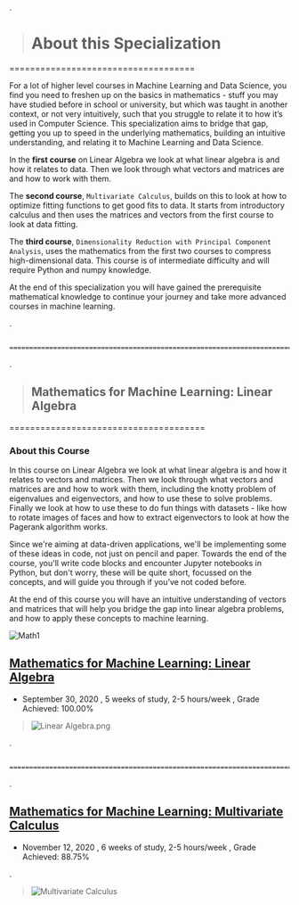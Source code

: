 

.

> # About this Specialization


====================================

For a lot of higher level courses in Machine Learning and Data Science, you find you need to freshen up on the basics in mathematics - stuff you may have studied before in school or university, but which was taught in another context, or not very intuitively, such that you struggle to relate it to how it’s used in Computer Science. This specialization aims to bridge that gap, getting you up to speed in the underlying mathematics, building an intuitive understanding, and relating it to Machine Learning and Data Science.





In the **first course** on Linear Algebra we look at what linear algebra is and how it relates to data. Then we look through what vectors and matrices are and how to work with them.




The **second course**, `Multivariate Calculus`, builds on this to look at how to optimize fitting functions to get good fits to data. It starts from introductory calculus and then uses the matrices and vectors from the first course to look at data fitting.




The **third course**, `Dimensionality Reduction with Principal Component Analysis`, uses the mathematics from the first two courses to compress high-dimensional data. This course is of intermediate difficulty and will require Python and numpy knowledge.





At the end of this specialization you will have gained the prerequisite mathematical knowledge to continue your journey and take more advanced courses in machine learning.



.



                   =================================================================================
            
            



.



>  ## Mathematics for Machine Learning: Linear Algebra


======================================


### About this Course




In this course on Linear Algebra we look at what linear algebra is and how it relates to vectors and matrices. Then we look through what vectors and matrices are and how to work with them, including the knotty problem of eigenvalues and eigenvectors, and how to use these to solve problems. Finally  we look at how to use these to do fun things with datasets - like how to rotate images of faces and how to extract eigenvectors to look at how the Pagerank algorithm works.

Since we're aiming at data-driven applications, we'll be implementing some of these ideas in code, not just on pencil and paper. Towards the end of the course, you'll write code blocks and encounter Jupyter notebooks in Python, but don't worry, these will be quite short, focussed on the concepts, and will guide you through if you’ve not coded before.

At the end of this course you will have an intuitive understanding of vectors and matrices that will help you bridge the gap into linear algebra problems, and how to apply these concepts to machine learning.



![Math1](https://coursera.org/share/da0bae5325ba4770e31f7ef4bbfccc5b)







## [Mathematics for Machine Learning: Linear Algebra](https://coursera.org/share/6fdc82b9a9df19742f14ca760f3cad3f)


- September 30, 2020 , 5 weeks of study, 2-5 hours/week  , Grade Achieved: 100.00%


> ![Linear Algebra.png](https://udacity-reviews-uploads.s3.us-west-2.amazonaws.com/_attachments/399095/1607536549/Linear_Algebra.png)






.



                   =================================================================================
            
            



.


## [Mathematics for Machine Learning: Multivariate Calculus](https://coursera.org/share/eaaa785d9f0157598b642a15e9c38050)


- November 12, 2020 , 6 weeks of study, 2-5 hours/week , Grade Achieved: 88.75%


.


> ![Multivariate Calculus](https://user-images.githubusercontent.com/36210723/156063594-30f45fb5-4a3d-4791-a5d9-d8efb90b4df7.png)




